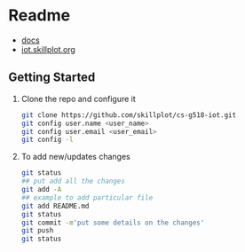 # Readme

* [docs](docs/index.md)
* [iot.skillplot.org](https://iot.skillplot.org/)


## Getting Started

1. Clone the repo and configure it
    ```bash
    git clone https://github.com/skillplot/cs-g518-iot.git
    git config user.name <user_name>
    git config user.email <user_email>
    git config -l
    ```
2. To add new/updates changes
    ```bash
    git status
    ## put add all the changes
    git add -A
    ## example to add particular file
    git add README.md
    git status
    git commit -m'put some details on the changes'
    git push
    git status
    ```
